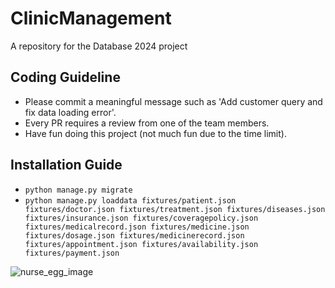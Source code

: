 # ClinicManagement
A repository for the Database 2024 project

## Coding Guideline
- Please commit a meaningful message such as 'Add customer query and fix data loading error'.
- Every PR requires a review from one of the team members.
- Have fun doing this project (not much fun due to the time limit).

## Installation Guide
- `python manage.py migrate`
- `python manage.py loaddata fixtures/patient.json fixtures/doctor.json fixtures/treatment.json fixtures/diseases.json fixtures/insurance.json fixtures/coveragepolicy.json fixtures/medicalrecord.json fixtures/medicine.json fixtures/dosage.json fixtures/medicinerecord.json fixtures/appointment.json fixtures/availability.json fixtures/payment.json`

![nurse_egg_image](https://github.com/user-attachments/assets/7ffcc7ac-a900-40d7-92d7-20c808de07a2)
